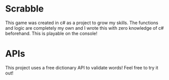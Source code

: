 # Scrabble
This game was created in c# as a project to grow my skills. The functions and logic are completely my own
and I wrote this with zero knowledge of c# beforehand. This is playable on the console! 

# APIs
This project uses a free dictionary API to validate words! Feel free to try it out!

